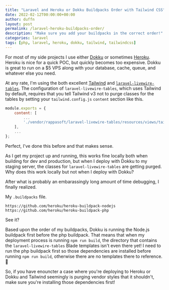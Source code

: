 ```yaml
---
title: "Laravel and Heroku or Dokku Buildpacks Order with Tailwind CSS"
date: 2022-02-12T00:00:00+00:00
author: duffn
layout: post
permalink: /laravel-heroku-buildpacks-order/
description: "Make sure you add your buildpacks in the correct order!"
categories: laravel
tags: [php, laravel, heroku, dokku, tailwind, tailwindcss]
---
```


For most of my side projects I use either [Dokku](https://dokku.com/) or sometimes [Heroku](https://www.heroku.com/). Heroku is nice for a quick POC, but quickly becomes too expensive. Dokku is great to run on a $5 VPS along with your database, cache, queue, and whatever else you need.

At any rate, I'm using the both excellent [Tailwind](https://tailwindcss.com/) and [`laravel-livewire-tables`](https://github.com/rappasoft/laravel-livewire-tables). The configuration of `laravel-livewire-tables`, which uses Tailwind by default, requires that you tell Tailwind v3 not to purge classes for the tables by setting your `tailwind.config.js` `content` section like this.

```javascript
module.exports = {
    content: [
        ...
        './vendor/rappasoft/laravel-livewire-tables/resources/views/tailwind/**/*.blade.php',
    ],
    ...
};
```

Perfect, I've done this before and that makes sense.

As I get my project up and running, this works fine locally both when building for dev and production, but when I deploy with Dokku to my staging server, the classes for `laravel-livewire-tables` are getting purged. Why does this work locally but not when I deploy with Dokku?

After what is probably an embarassingly long amount of time debugging, I finally realized.

My `.buildpacks` file.

```
https://github.com/heroku/heroku-buildpack-nodejs
https://github.com/heroku/heroku-buildpack-php
```

See it?

Based upon the order of my buildpacks, Dokku is running the Node.js buildpack first before the php buildpack. That means that when my deployment process is running `npm run build`, the directory that contains the `laravel-livewire-tables` Blade templates isn't even there yet! I need to run the php buildpack first so those dependencies are installed before running `npm run build`, otherwise there are no templates there to reference. 🤦

So, if you have enouncter a case where you're deploying to Heroku or Dokku and Tailwind seemingly is purging vendor styles that it shouldn't, make sure you're installing those dependencies first!
